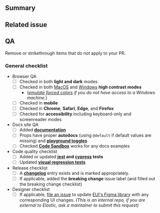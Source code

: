 ## Summary

<!--
Provide a detailed summary of your PR. Explain how you arrived at your solution. If it includes changes to UI elements include a screenshot or gif.

If this is your first PR in the EUI repo, please ensure you've fully read through our [contributing to EUI](https://github.com/elastic/eui/blob/main/wiki/contributing-to-eui#how-to-ensure-the-timely-review-of-pull-requests) wiki guide.
-->

## Related issue

<!--
Generally, most PRs should have a related issue from the [public EUI repo](https://github.com/elastic/eui) that explain why we are making changes.

If this is a small change that does *not* have an issue associated with, please clearly explain *why* we are making this change. Our future selves will thank you.
-->

## QA

Remove or strikethrough items that do not apply to your PR.

### General checklist

- Browser QA
    - [ ] Checked in both **light and dark** modes
    - [ ] Checked in both [MacOS](https://support.apple.com/lv-lv/guide/mac-help/unac089/mac) and [Windows](https://support.microsoft.com/en-us/windows/turn-high-contrast-mode-on-or-off-in-windows-909e9d89-a0f9-a3a9-b993-7a6dcee85025) **high contrast modes**
      - (_[emulate forced colors](https://devtoolstips.org/tips/en/emulate-forced-colors/) if you do not have access to a Windows machine_.)
    - [ ] Checked in **mobile**
    - [ ] Checked in **Chrome**, **Safari**, **Edge**, and **Firefox**
    - [ ] Checked for **accessibility** including keyboard-only and screenreader modes
- Docs site QA
    - [ ] Added **[documentation](https://github.com/elastic/eui/blob/main/wiki/contributing-to-eui/documenting)**
    - [ ] Props have proper **autodocs** (using `@default` if default values are missing) and **[playground toggles](https://github.com/elastic/eui/blob/main/wiki/contributing-to-eui/documenting/playgrounds.md)**
    - [ ] Checked **[Code Sandbox](https://codesandbox.io/)** works for any docs examples
- Code quality checklist
    - [ ] Added or updated **[jest](https://github.com/elastic/eui/blob/main/wiki/contributing-to-eui/testing/unit-testing.md) and [cypress](https://github.com/elastic/eui/blob/main/wiki/contributing-to-eui/testing/cypress-testing.md) tests**
    - [ ] Updated **[visual regression tests](https://github.com/elastic/eui/blob/main/wiki/contributing-to-eui/testing/visual-regression-testing.md)**
- Release checklist
    - [ ] A **[changelog](https://github.com/elastic/eui/blob/main/wiki/contributing-to-eui/documenting/changelogs.md)** entry exists and is marked appropriately.
    - [ ] If applicable, added the **breaking change** issue label (and filled out the breaking change checklist)
- Designer checklist
  - [ ] If applicable, [file an issue](https://github.com/elastic/platform-ux-team/issues/new/choose) to update [EUI's Figma library](https://www.figma.com/community/file/964536385682658129) with any corresponding UI changes. _(This is an internal repo, if you are external to Elastic, ask a maintainer to submit this request)_
